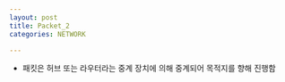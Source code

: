 ```yaml
---
layout: post
title: Packet_2
categories: NETWORK

---
```


* 패킷은 허브 또는 라우터라는 중계 장치에 의해 중계되어 목적지를 향해 진행함
